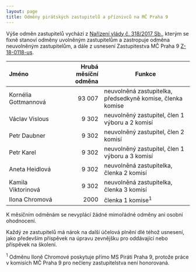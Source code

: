 ```yaml
---
layout: page
title: Odměny pirátských zastupitelů a příznivců na MČ Praha 9
---
```


Výše odměn zastupitelů vychází z [Nařízení vlády č. 318/2017 Sb.](https://www.zakonyprolidi.cz/cs/2017-318), kterým se fixně stanoví odměny uvolněným zastupitelům a zastropuje odměna neuvolněným zastupitelům, a dále z usnesení Zastupitestva MČ Praha 9 [Z-18-0118-us](https://praha9.cz/sites/default/files/downloads/import/z-18-0118-us_0.pdf).


| Jméno | Hrubá měsíční odměna | Funkce | 
|:-------|---------------------:|--------|
| Kornélia Gottmannová | 93 007 | neuvolněná zastupitelka, předsedkyně komise, členka komise |
| Václav Vislous | 9 302 | neuvolněný zastupitel, člen 1 výboru a 2 komisí |
| Petr Daubner | 9 302 | neuvolněný zastupitel, člen 2 komisí |
| Petr Karel | 9 302 | neuvolněný zastupitel, člen 1 výboru a 3 komisí |
| Aneta Heidlová | 9 302 | neuvolněná zastupitelka, členka 2 komisí |
| Kamila Viktorinová | 9 302 | neuvolněná zastupitelka, členka 3 komisí |
| Ilona Chromová | 2000 | členka 1 komise<sup>1</sup> |

K měsíčním odměnám se nevyplácí žádné mimořádné odměny ani osobní ohodnocení.

Každý ze zastupitelů má nárok na další účelová plnění dlé téhož usnesení, jako především příspěvek na úpravu zevnějšku pro oddávající nebo příspěvek na školení.

<sup>1</sup> Odměnu Iloně Chromové poskytuje přímo MS Piráti Praha 9, protože práce v komisích MČ Praha 9 pro nečleny zastupitelstva není honorovaná.
